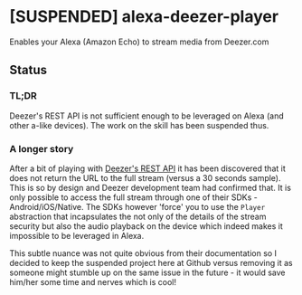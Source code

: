 # [SUSPENDED] alexa-deezer-player

Enables your Alexa (Amazon Echo) to stream media from Deezer.com

## Status

### TL;DR

Deezer's REST API is not sufficient enough to be leveraged on Alexa (and other a-like devices). 
The work on the skill has been suspended thus.

### A longer story

After a bit of playing with [Deezer's REST API](https://developers.deezer.com/api) it has been discovered that it does not return the URL to the full stream (versus a 30 seconds sample). This is so by design and Deezer development team had confirmed that. It is only possible to access the full stream through one of their SDKs - Android/iOS/Native. The SDKs however 'force' you to use the `Player` abstraction that incapsulates the not only of the details of the stream security but also the audio playback on the device which indeed makes it impossible to be leveraged in Alexa.

This subtle nuance was not quite obvious from their documentation so I decided to keep the suspended project here at Github versus removing it as someone might stumble up on the same issue in the future - it would save him/her some time and nerves which is cool!

